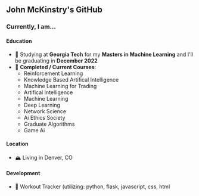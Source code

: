 ## John McKinstry's GitHub

### Currently, I am...
#### Education
- 📖 Studying at **Georgia Tech** for my **Masters in Machine Learning** and I'll be graduating in **December 2022**
- 🌱 **Completed / Current Courses**: 
  - Reinforcement Learning
  - Knowledge Based Artifical Intelligence
  - Machine Learning for Trading
  - Artifical Intelligence
  - Machine Learning
  - Deep Learning
  - Network Science
  - Ai Ethics Society
  - Graduate Algorithms
  - Game Ai
#### Location
- 🏔 Living in Denver, CO 
#### Development
- 🧠 Workout Tracker (utilizing: python, flask, javascript, css, html
